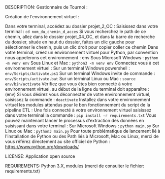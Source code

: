 DESCRIPTION: Gestionnaire de Tournoi :

Création de l'environnement virtuel :

Dans votre terminal, accédez au dossier projet_2_OC : Saisissez dans votre terminal : ``cd nom_du_chemin_d_acces`` 
Si vous recherchez le path de ce chemin, allez dans le dossier projet_04_OC, et dans la barre de recherche du dossier, 
située en haut du dossier, faites un clic gauche pour sélectionner le chemin, puis un clic droit pour copier coller ce chemin
Dans votre terminal, créez un environnement virtuel pour Python, par convention nous appelerons cet environnement : env
Sous Microsoft Windows : ``python -m venv env``
Sous Linux et Mac : ``python3 -m venv env``
Connectez vous à cet environnement virtuel :
Sur un terminal Windows powershell : ``env/Scripts/Activate.ps1``
Sur un terminal Windows invite de commande : ``env/Scripts/activate.bat``
Sur un terminal Linux ou Mac : ``source env/bin/activate``
Vérifiez que vous êtes bien connecté à votre environnement virtuel, au début de la ligne du terminal doit apparaître : (env) 
Si vous désirez vous déconnecter de votre environnement virtuel, saisissez la commande : ``deactivate``
Installez dans votre environnement virtuel les modules attendus pour le bon fonctionnement du script de la pipeline ETL : 
Une fois connecté à votre environnement virtuel saisissez dans votre terminal la commande : ``pip install -r requirements.txt``
Vous pouvez maintenant lancer le processus d'extraction des données en saisissant dans votre terminal :
Sur Microsoft Windows : ``python main.py``
Sur Linux ou Mac : ``python3 main.py``
Pour toute problématique de lancement lié à l'installation de Python ou des Path liés à Microsoft, Mac ou Linux, 
merci de vous référez directement au site officiel de Python : https://www.python.org/downloads/

LICENSE: Application open source

REQUIREMENTS: Python 3.X, modules (merci de consulter le fichier: requirements.txt)
